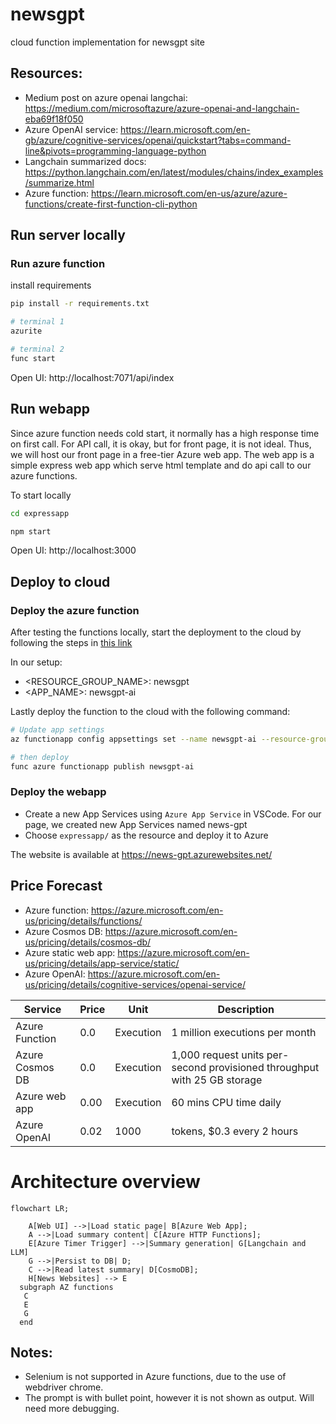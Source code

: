# newsgpt
cloud function implementation for newsgpt site

## Resources: 
- Medium post on azure openai langchai: https://medium.com/microsoftazure/azure-openai-and-langchain-eba69f18f050
- Azure OpenAI service: https://learn.microsoft.com/en-gb/azure/cognitive-services/openai/quickstart?tabs=command-line&pivots=programming-language-python
- Langchain summarized docs: https://python.langchain.com/en/latest/modules/chains/index_examples/summarize.html
- Azure function: https://learn.microsoft.com/en-us/azure/azure-functions/create-first-function-cli-python

## Run server locally
### Run azure function

install requirements
```bash
pip install -r requirements.txt
```

```bash
# terminal 1
azurite

# terminal 2
func start
```

Open UI: http://localhost:7071/api/index

## Run webapp
Since azure function needs cold start, it normally has a high response time on first call. For API call, it is okay, but for front page, it is not ideal. Thus, we will host our front page in a free-tier Azure web app. The web app is a simple express web app which serve html template and do api call to our azure functions. 

To start locally
```bash
cd expressapp

npm start
```
Open UI: http://localhost:3000

## Deploy to cloud
### Deploy the azure function
After testing the functions locally, start the deployment to the cloud by following the steps in [this link](https://learn.microsoft.com/en-us/azure/azure-functions/create-first-function-cli-python?tabs=azure-cli%2Cbash&pivots=python-mode-decorators#create-supporting-azure-resources-for-your-function)

In our setup:
 - <RESOURCE_GROUP_NAME>: newsgpt
 - <APP_NAME>: newsgpt-ai


Lastly deploy the function to the cloud with the following command:

```bash
# Update app settings
az functionapp config appsettings set --name newsgpt-ai --resource-group newsgpt --settings AzureWebJobsFeatureFlags=EnableWorkerIndexing

# then deploy
func azure functionapp publish newsgpt-ai
```

### Deploy the webapp
- Create a new App Services using `Azure App Service` in VSCode. For our page, we created new App Services named news-gpt
- Choose `expressapp/` as the resource and deploy it to Azure 

The website is available at https://news-gpt.azurewebsites.net/

## Price Forecast

- Azure function: https://azure.microsoft.com/en-us/pricing/details/functions/
- Azure Cosmos DB: https://azure.microsoft.com/en-us/pricing/details/cosmos-db/
- Azure static web app: https://azure.microsoft.com/en-us/pricing/details/app-service/static/
- Azure OpenAI: https://azure.microsoft.com/en-us/pricing/details/cognitive-services/openai-service/

<!-- TODO -->

| Service | Price | Unit | Description |
| --- | --- | --- | --- |
| Azure Function | 0.0 | Execution | 1 million executions per month |
| Azure Cosmos DB | 0.0 | Execution | 1,000 request units per-second provisioned throughput with 25 GB storage	 |
| Azure web app | 0.00 | Execution | 60 mins CPU time daily |
| Azure OpenAI | 0.02 | 1000 | tokens, $0.3 every 2 hours |

# Architecture overview 
```mermaid
flowchart LR;
 
    A[Web UI] -->|Load static page| B[Azure Web App];
    A -->|Load summary content| C[Azure HTTP Functions];
    E[Azure Timer Trigger] -->|Summary generation| G[Langchain and LLM] 
    G -->|Persist to DB| D;
    C -->|Read latest summary| D[CosmoDB];
    H[News Websites] --> E
  subgraph AZ functions
   C
   E
   G
  end
```
 
## Notes:
 - Selenium is not supported in Azure functions, due to the use of webdriver chrome.
 - The prompt is with bullet point, however it is not shown as output. Will need more debugging.
